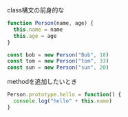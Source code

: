 class構文の前身的な
```js
function Person(name, age) {
  this.name = name
  this.age = age
}

const bob = new Person("Bob", 18)
const tom = new Person("tom", 33)
const sun = new Person("sun", 20)
```
methodを追加したいとき
```js
Person.prototype.hello = function() {
  console.log("hello" + this.name)
}
```